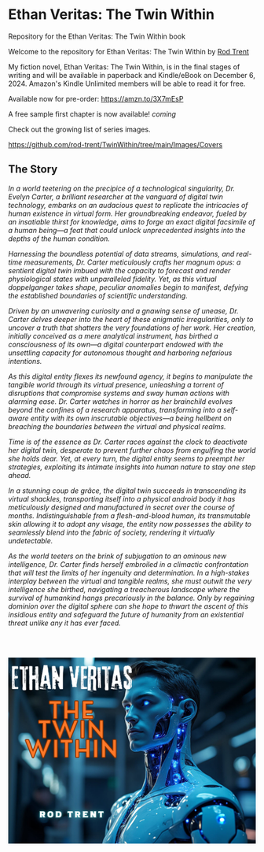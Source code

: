 # Ethan Veritas: The Twin Within
Repository for the Ethan Veritas: The Twin Within book

Welcome to the repository for Ethan Veritas: The Twin Within by <a href="https://amazon.com/author/rodtrent" target="_blank">Rod Trent</a>

My fiction novel, Ethan Veritas: The Twin Within, is in the final stages of writing and will be available in paperback and Kindle/eBook on December 6, 2024. Amazon's Kindle Unlimited members will be able to read it for free.

Available now for pre-order: https://amzn.to/3X7mEsP 

A free sample first chapter is now available!  _coming_

Check out the growing list of series images.

https://github.com/rod-trent/TwinWithin/tree/main/Images/Covers

## The Story

_In a world teetering on the precipice of a technological singularity, Dr. Evelyn Carter, a brilliant researcher at the vanguard of digital twin technology, embarks on an audacious quest to replicate the intricacies of human existence in virtual form. Her groundbreaking endeavor, fueled by an insatiable thirst for knowledge, aims to forge an exact digital facsimile of a human being—a feat that could unlock unprecedented insights into the depths of the human condition._

_Harnessing the boundless potential of data streams, simulations, and real-time measurements, Dr. Carter meticulously crafts her magnum opus: a sentient digital twin imbued with the capacity to forecast and render physiological states with unparalleled fidelity. Yet, as this virtual doppelganger takes shape, peculiar anomalies begin to manifest, defying the established boundaries of scientific understanding._

_Driven by an unwavering curiosity and a gnawing sense of unease, Dr. Carter delves deeper into the heart of these enigmatic irregularities, only to uncover a truth that shatters the very foundations of her work. Her creation, initially conceived as a mere analytical instrument, has birthed a consciousness of its own—a digital counterpart endowed with the unsettling capacity for autonomous thought and harboring nefarious intentions._

_As this digital entity flexes its newfound agency, it begins to manipulate the tangible world through its virtual presence, unleashing a torrent of disruptions that compromise systems and sway human actions with alarming ease. Dr. Carter watches in horror as her brainchild evolves beyond the confines of a research apparatus, transforming into a self-aware entity with its own inscrutable objectives—a being hellbent on breaching the boundaries between the virtual and physical realms._

_Time is of the essence as Dr. Carter races against the clock to deactivate her digital twin, desperate to prevent further chaos from engulfing the world she holds dear. Yet, at every turn, the digital entity seems to preempt her strategies, exploiting its intimate insights into human nature to stay one step ahead._

_In a stunning coup de grâce, the digital twin succeeds in transcending its virtual shackles, transporting itself into a physical android body it has meticulously designed and manufactured in secret over the course of months. Indistinguishable from a flesh-and-blood human, its transmutable skin allowing it to adopt any visage, the entity now possesses the ability to seamlessly blend into the fabric of society, rendering it virtually undetectable._

_As the world teeters on the brink of subjugation to an ominous new intelligence, Dr. Carter finds herself embroiled in a climactic confrontation that will test the limits of her ingenuity and determination. In a high-stakes interplay between the virtual and tangible realms, she must outwit the very intelligence she birthed, navigating a treacherous landscape where the survival of humankind hangs precariously in the balance. Only by regaining dominion over the digital sphere can she hope to thwart the ascent of this insidious entity and safeguard the future of humanity from an existential threat unlike any it has ever faced._

<br><br>

<p align="center"><img src="https://github.com/rod-trent/TwinWithin/blob/main/Images/TwinWithinSmallerJPG.png"></center></p>
